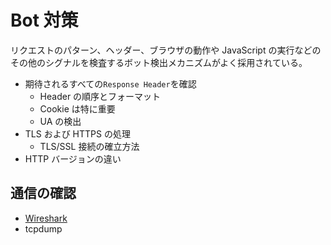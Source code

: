 # Bot 対策

リクエストのパターン、ヘッダー、ブラウザの動作や JavaScript の実行などのその他のシグナルを検査するボット検出メカニズムがよく採用されている。

- 期待されるすべての`Response Header`を確認
  - Header の順序とフォーマット
  - Cookie は特に重要
  - UA の検出
- TLS および HTTPS の処理
  - TLS/SSL 接続の確立方法
- HTTP バージョンの違い

## 通信の確認

- [Wireshark](https://www.wireshark.org/)
- tcpdump
